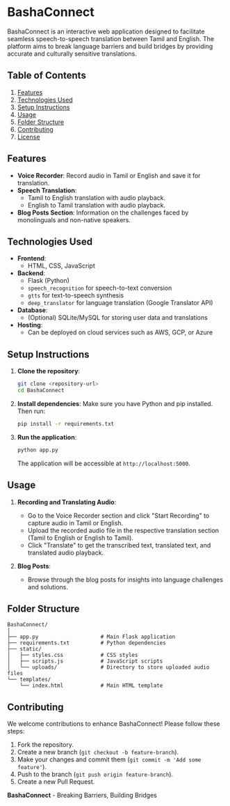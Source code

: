 # BashaConnect

BashaConnect is an interactive web application designed to facilitate seamless speech-to-speech translation between Tamil and English. The platform aims to break language barriers and build bridges by providing accurate and culturally sensitive translations.

## Table of Contents
1. [Features](#features)
2. [Technologies Used](#technologies-used)
3. [Setup Instructions](#setup-instructions)
4. [Usage](#usage)
5. [Folder Structure](#folder-structure)
6. [Contributing](#contributing)
7. [License](#license)

## Features

- **Voice Recorder**: Record audio in Tamil or English and save it for translation.
- **Speech Translation**:
  - Tamil to English translation with audio playback.
  - English to Tamil translation with audio playback.
- **Blog Posts Section**: Information on the challenges faced by monolinguals and non-native speakers.

## Technologies Used

- **Frontend**:
  - HTML, CSS, JavaScript
- **Backend**:
  - Flask (Python)
  - `speech_recognition` for speech-to-text conversion
  - `gtts` for text-to-speech synthesis
  - `deep_translator` for language translation (Google Translator API)
- **Database**:
  - (Optional) SQLite/MySQL for storing user data and translations
- **Hosting**:
  - Can be deployed on cloud services such as AWS, GCP, or Azure

## Setup Instructions

1. **Clone the repository**:
   ```bash
   git clone <repository-url>
   cd BashaConnect
   ```

2. **Install dependencies**:
   Make sure you have Python and pip installed. Then run:
   ```bash
   pip install -r requirements.txt
   ```

3. **Run the application**:
   ```bash
   python app.py
   ```
   The application will be accessible at `http://localhost:5000`.

## Usage

1. **Recording and Translating Audio**:
   - Go to the Voice Recorder section and click "Start Recording" to capture audio in Tamil or English.
   - Upload the recorded audio file in the respective translation section (Tamil to English or English to Tamil).
   - Click "Translate" to get the transcribed text, translated text, and translated audio playback.

2. **Blog Posts**:
   - Browse through the blog posts for insights into language challenges and solutions.

## Folder Structure

```
BashaConnect/
│
├── app.py                    # Main Flask application
├── requirements.txt          # Python dependencies
├── static/
│   ├── styles.css            # CSS styles
│   ├── scripts.js            # JavaScript scripts
│   └── uploads/              # Directory to store uploaded audio files
└── templates/
    └── index.html            # Main HTML template
```

## Contributing

We welcome contributions to enhance BashaConnect! Please follow these steps:

1. Fork the repository.
2. Create a new branch (`git checkout -b feature-branch`).
3. Make your changes and commit them (`git commit -m 'Add some feature'`).
4. Push to the branch (`git push origin feature-branch`).
5. Create a new Pull Request.


**BashaConnect** - Breaking Barriers, Building Bridges